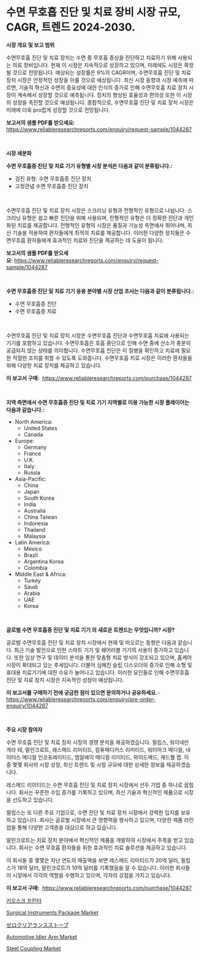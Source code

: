 <p><h1>수면 무호흡 진단 및 치료 장비 시장 규모, CAGR, 트렌드 2024-2030.</h1></p><p><strong>시장 개요 및 보고 범위</strong></p>
<p><p>수면무호흡 진단 및 치료 장치는 수면 중 무호흡 증상을 진단하고 치료하기 위해 사용되는 의료 장비입니다. 현재 이 시장은 지속적으로 성장하고 있으며, 미래에도 시장은 확장될 것으로 전망됩니다. 예상되는 성장률은 9%의 CAGR이며, 수면무호흡 진단 및 치료 장치 시장은 안정적인 성장을 이룰 것으로 예상됩니다. 최신 시장 동향과 시장 예측에 따르면, 기술적 혁신과 수면의 중요성에 대한 인식의 증가로 인해 수면무호흡 치료 장치 시장이 계속해서 성장할 것으로 예측됩니다. 장치의 향상된 효율성과 편의성 또한 이 시장의 성장을 촉진할 것으로 예상됩니다. 종합적으로, 수면무호흡 진단 및 치료 장치 시장은 미래에 더욱 pro럽게 성장할 것으로 전망됩니다.</p></p>
<p><strong>보고서의 샘플 PDF를 받으세요:</strong> <a href="https://www.reliableresearchreports.com/enquiry/request-sample/1044287">https://www.reliableresearchreports.com/enquiry/request-sample/1044287</a></p>
<p>&nbsp;</p>
<p><strong>시장 세분화</strong></p>
<p><strong>수면 무호흡증 진단 및 치료 기기 유형별 시장 분석은 다음과 같이 분류됩니다.:</strong></p>
<p><ul><li>검진 유형: 수면 무호흡증 진단 장치</li><li>고정관념 수면 무호흡증 진단 장치</li></ul></p>
<p>&nbsp;</p>
<p><p>수면무호흡 진단 및 치료 장치 시장은 스크리닝 유형과 전형적인 유형으로 나뉩니다. 스크리닝 유형은 쉽고 빠른 진단을 위해 사용되며, 전형적인 유형은 더 정확한 진단과 개인화된 치료를 제공합니다. 전형적인 유형의 시장은 품질과 기능성 측면에서 뛰어나며, 최신 기술을 적용하여 환자들에게 최적의 치료를 제공합니다. 이러한 다양한 장치들은 수면무호흡 환자들에게 효과적인 치료와 진단을 제공하는 데 도움이 됩니다.</p></p>
<p><strong>보고서의 샘플 PDF를 받으세요:</strong>&nbsp;<a href="https://www.reliableresearchreports.com/enquiry/request-sample/1044287">https://www.reliableresearchreports.com/enquiry/request-sample/1044287</a></p>
<p>&nbsp;</p>
<p><strong> 수면 무호흡증 진단 및 치료 기기 응용 분야별 시장 산업 조사는 다음과 같이 분류됩니다.:</strong></p>
<p><ul><li>수면 무호흡증 진단</li><li>수면 무호흡증 치료</li></ul></p>
<p>&nbsp;</p>
<p><p>수면무호흡 진단 및 치료 장치 시장은 수면무호흡 진단과 수면무호흡 치료에 사용되는 기기를 포함하고 있습니다. 수면무호흡은 호흡 중단으로 인해 수면 중에 산소가 충분히 공급되지 않는 상태를 의미합니다. 수면무호흡 진단은 이 질병을 확인하고 치료에 필요한 적절한 조치를 취할 수 있도록 도와줍니다. 수면무호흡 치료 시장은 이러한 환자들을 위해 다양한 치료 장치를 제공하고 있습니다.</p></p>
<p><strong>이 보고서 구매:</strong>&nbsp; <a href="https://www.reliableresearchreports.com/purchase/1044287">https://www.reliableresearchreports.com/purchase/1044287</a></p>
<p>&nbsp;</p>
<p><strong>지역 측면에서 수면 무호흡증 진단 및 치료 기기 지역별로 이용 가능한 시장 플레이어는 다음과 같습니다.:</strong></p>
<p><ul>
    <li>
        North America:
        <ul>
            <li>United States</li>
            <li>Canada</li>
        </ul>
    </li>
    <li>
        Europe:
        <ul>
            <li>Germany</li>
            <li>France</li>
            <li>U.K.</li>
            <li>Italy</li>
            <li>Russia</li>
        </ul>
    </li>
    <li>
        Asia-Pacific:
        <ul>
            <li>China</li>
            <li>Japan</li>
            <li>South Korea</li>
            <li>India</li>
            <li>Australia</li>
            <li>China Taiwan</li>
            <li>Indonesia</li>
            <li>Thailand</li>
            <li>Malaysia</li>
        </ul>
    </li>
    <li>
        Latin America:
        <ul>
            <li>Mexico</li>
            <li>Brazil</li>
            <li>Argentina Korea</li>
            <li>Colombia</li>
        </ul>
    </li>
    <li>
        Middle East & Africa:
        <ul>
            <li>Turkey</li>
            <li>Saudi</li>
            <li>Arabia</li>
            <li>UAE</li>
            <li>Korea</li>
        </ul>
    </li>
    </ul></p>
<p>&nbsp;</p>
<p><strong>글로벌 수면 무호흡증 진단 및 치료 기기 의 새로운 트렌드는 무엇입니까? 시장?</strong></p>
<p><p>글로벌 수면무호흡 진단 및 치료 장치 시장에서 현재 및 떠오르는 동향은 다음과 같습니다. 최근 기술 발전으로 인한 스마트 기기 및 웨어러블 기기의 사용이 증가하고 있습니다. 또한 임상 연구 및 데이터 분석을 통한 맞춤형 치료 방식이 강조되고 있으며, 홈케어 시장이 확대되고 있는 추세입니다. 더불어 심해진 슬립 디스오더의 증가로 인해 소형 및 휴대용 치료기기에 대한 수요가 늘어나고 있습니다. 이러한 요인들로 인해 수면무호흡 진단 및 치료 장치 시장은 지속적인 성장이 예상됩니다.</p></p>
<p><strong>이 보고서를 구매하기 전에 궁금한 점이 있으면 문의하거나 공유하세요.</strong>- <a href="https://www.reliableresearchreports.com/enquiry/pre-order-enquiry/1044287">https://www.reliableresearchreports.com/enquiry/pre-order-enquiry/1044287</a></p>
<p>&nbsp;</p>
<p><strong>주요 시장 참여자</strong></p>
<p><p>수면 무호흡 진단 및 치료 장치 시장의 경쟁 분석을 제공하겠습니다. 필립스, 워이네만 게라 테, 말린크로트, 레스메드 리미티드, 컴퓨메디커스 리미티드, 워터마크 메디컬, 네이터스 메디컬 인코포레이티드, 엠알에이 메디컬 리미티드, 와이드메드, 캐드웰 랩. 이 중 몇몇 회사의 시장 성장, 최신 트렌드 및 시장 규모에 대한 상세한 정보를 제공하겠습니다.</p><p>레스메드 리미티드는 수면 무호흡 진단 및 치료 장치 시장에서 선두 기업 중 하나로 꼽힙니다. 회사는 꾸준한 수입 증가를 기록하고 있으며, 최신 기술과 혁신적인 제품으로 시장을 선도하고 있습니다.</p><p>필립스는 또 다른 주요 기업으로, 수면 진단 및 치료 장치 시장에서 강력한 입지를 보유하고 있습니다. 회사는 글로벌 시장에서 큰 영향력을 행사하고 있으며, 다양한 제품 라인업을 통해 다양한 고객층을 대상으로 하고 있습니다.</p><p>말린크로트는 치료 장치 분야에서 혁신적인 제품을 개발하여 시장에서 주목을 받고 있습니다. 회사는 수면 무호흡 환자들을 위한 효과적인 치료 솔루션을 제공하고 있습니다.</p><p>이 회사들 중 몇몇은 지난 연도의 매출액을 보면 레스메드 리미티드가 20억 달러, 필립스가 18억 달러, 말린크로트가 10억 달러를 기록했음을 알 수 있습니다. 이러한 회사들이 시장에서 각각의 역할을 수행하고 있으며, 각자의 강점을 가지고 있습니다.</p></p>
<p><strong>이 보고서 구매:</strong>&nbsp;&nbsp;<a href="https://www.reliableresearchreports.com/purchase/1044287">https://www.reliableresearchreports.com/purchase/1044287</a></p>
<p><p><a href="https://github.com/lkwggful07722/Market-Research-Report-List-1/blob/main/5351960188213.md">키오스크 프린터</a></p><p><a href="https://view.publitas.com/reportprime-1/decoding-the-surgical-instruments-package-market-a-deep-dive-into-the-latest-market-trends-market-segmentation-and-competitive-analysis/">Surgical Instruments Package Market</a></p><p><a href="https://medium.com/@andrade7361/%E3%82%BC%E3%83%AD%E3%82%AF%E3%83%AA%E3%82%A2%E3%83%A9%E3%83%B3%E3%82%B9%E3%82%B9%E3%83%88%E3%83%BC%E3%83%96%E5%B8%82%E5%A0%B4-%E5%B8%82%E5%A0%B4%E3%82%B7%E3%82%A7%E3%82%A2-%E5%B8%82%E5%A0%B4%E5%8B%95%E5%90%91-%E3%81%8A%E3%82%88%E3%81%B3%E5%B0%86%E6%9D%A5%E3%81%AE%E6%88%90%E9%95%B7%E3%82%92%E6%8E%A2%E3%82%8B-d643e83db440">ゼロクリアランスストーブ</a></p><p><a href="https://issuu.com/reportprime-2/docs/automotive-idler-arm-market-size-2030.pptx">Automotive Idler Arm Market</a></p><p><a href="https://issuu.com/reportprime-2/docs/steel-coupling-market-size-2030.pptx">Steel Coupling Market</a></p></p>
